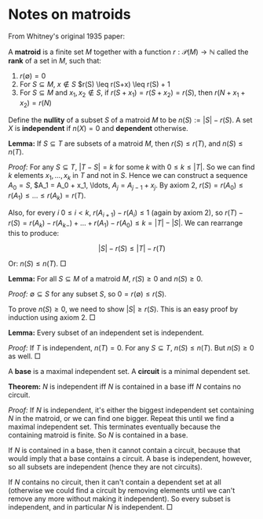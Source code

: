 # Notes on matroids

From Whitney's original 1935 paper:

A **matroid** is a finite set $M$ together with a function $r: \mathcal{P}(M) \rightarrow \mathbb{N}$ called the **rank** of a set in $M$, such that:

1. $r(\emptyset) = 0$
2. For $S \subseteq M$, $x \notin S$ $r(S) \leq r(S+x) \leq r(S) + 1
3. For $S \subseteq M$ and $x_1, x_2 \notin S$, if $r(S+x_1) = r(S+x_2) = r(S)$, then $r(N+x_1+x_2) = r(N)$

Define the **nullity** of a subset $S$ of a matroid $M$ to be $n(S) := |S| - r(S)$. A set $X$ is **independent** if $n(X) = 0$ and **dependent** otherwise.

**Lemma:** If $S \subseteq T$ are subsets of a matroid $M$, then $r(S) \leq r(T)$, and $n(S) \leq n(T)$.

*Proof:* For any $S \subseteq T$, $|T - S| = k$ for some $k$ with $0 \leq k \leq |T|$. So we can find $k$ elements $x_1, \ldots, x_k$ in $T$ and not in $S$. Hence we can construct a sequence $A_0 = S$, $A_1 = A_0 + x_1, \ldots, $A_j = A_{j-1} + x_j$. By axiom 2, $r(S) = r(A_0) \leq r(A_1) \leq \ldots \leq r(A_k) = r(T)$.

Also, for every $i$ $0 \leq i < k$, $r(A_{i+1}) - r(A_i) \leq 1$ (again by axiom 2), so $r(T) - r(S) = r(A_k) - r(A_{k-}) + \ldots + r(A_1) - r(A_0) \leq k = |T| - |S|$. We can rearrange this to produce:

$$|S| - r(S) \leq |T| - r(T)$$

Or: $n(S) \leq n(T)$. $\Box$

**Lemma:** For all $S \subseteq M$ of a matroid $M$, $r(S) \geq 0$ and $n(S) \geq 0$.

*Proof:* $\emptyset \subseteq S$ for any subset $S$, so $0 = r(\emptyset) \leq r(S)$.

To prove $n(S) \geq 0$, we need to show $|S| \geq r(S)$. This is an easy proof by induction using axiom 2. $\Box$ 

**Lemma:** Every subset of an independent set is independent.

*Proof:* If $T$ is independent, $n(T) = 0$. For any $S \subseteq T$, $n(S) \leq n(T)$. But $n(S) \geq 0$ as well. $\Box$

A **base** is a maximal independent set. A **circuit** is a minimal dependent set.

**Theorem:** $N$ is independent iff $N$ is contained in a base iff $N$ contains no circuit.

*Proof:* If $N$ is independent, it's either the biggest independent set containing $N$ in the matroid, or we can find one bigger. Repeat this until we find a maximal independent set. This terminates eventually because the containing matroid is finite. So $N$ is contained in a base.

If $N$ is contained in a base, then it cannot contain a circuit, because that would imply that a base contains a circuit. A base is independent, however, so all subsets are independent (hence they are not circuits).

If $N$ contains no circuit, then it can't contain a dependent set at all (otherwise we could find a circuit by removing elements until we can't remove any more without making it independent). So every subset is independent, and in particular $N$ is independent. $\Box$
